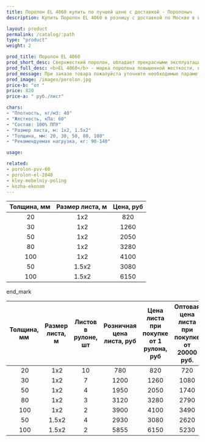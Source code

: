 ```yaml
---
title: Поролон EL 4060 купить по лучшей цене с доставкой - Поролоныч
description: Купить Поролон EL 4060 в розницу с доставкой по Москве в интернет-магазине Поролоныча.

layout: product
permalink: /catalog/:path
type: "product"
weight: 2

prod_title: Поролон EL 4060
prod_short_desc: Сверхжесткий поролон, обладает прекрасными эксплуатационными характеристиками и долговечностью.
prod_full_desc: <b>EL 4060</b> - марка поролона повышенной жесткости, выдерживает нагрузки от 90 до 140 кг. Отличается прекрасными эксплуатационными характеристиками и долговечностью. Применяется при изготовлении офисной мебели и сидений автомобилей.
prod_message: При заказе товара пожалуйста уточните необходимые параметры (толщина, размер листа и количество листов).
prod_image: /images/porolon.jpg
price-b: "от "
price: 820
price-a: " руб./лист"

chars:
- "Плотность, кг/м3: 40"
- "Жесткость, кПа: 60"
- "Состав: 100% ППУ"
- "Размер листа, м: 1х2, 1.5х2"
- "Толщина, мм: 20, 30, 50, 80, 100"
- "Рекомендуемая нагрузка, кг: 90-140"

usage:

related:
- porolon-pvv-60
- porolon-el-2040
- kley-mebelniy-poling
- kozha-ekonom
---
```

| Толщина, мм | Размер листа, м |Цена, руб |
|:-----------:|:---------------:|:-------------------:|
 20| 1х2|820
 30| 1х2|1260
 50| 1х2|2050
 80| 1х2|3280
 100| 1х2|4100
 50| 1.5х2|3080
 100| 1.5х2|6150

end_mark

| Толщина, мм | Размер листа, м | Листов в рулоне, шт | Розничная цена листа, руб | Цена листа при покупке от 1 рулона, руб | Оптовая цена листа при покупке от 20000 руб. |
|:-----------:|:---------------:|:-------------------:|:---------------------------:|:-----------------------------------------:|:----------------------------------------------:|
 20| 1х2|10|780|820|720
 30| 1х2|7|1200|1260|1080
 50| 1х2|4|1950|2050|1740
 80| 1х2|3|3120|3280|2790
 100| 1х2|2|3900|4100|3490
 50| 1.5х2|4|2930|3080|2620
 100| 1.5х2|2|5855|6150|5230